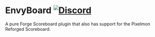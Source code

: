 # EnvyBoard [![Discord](https://img.shields.io/discord/831966641586831431)](https://discord.gg/7vqgtrjDGw)
A pure Forge Scoreboard plugin that also has support for the Pixelmon Reforged Scoreboard.
